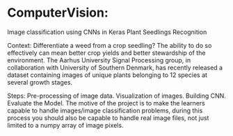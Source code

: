 # ComputerVision:
Image classification using CNNs in Keras
Plant Seedlings Recognition

Context:
Differentiate a weed from a crop seedling? The ability to do so effectively can mean better crop yields and better stewardship of the environment. The Aarhus University Signal Processing group, in collaboration with University of Southern Denmark, has recently released a dataset containing images of unique plants belonging to 12 species at several growth stages.

Steps:
Pre-processing of image data.
Visualization of images.
Building CNN.
Evaluate the Model.
The motive of the project is to make the learners capable to handle images/image classification problems, during this process you should also be capable to handle real image files, not just limited to a numpy array of image pixels.
